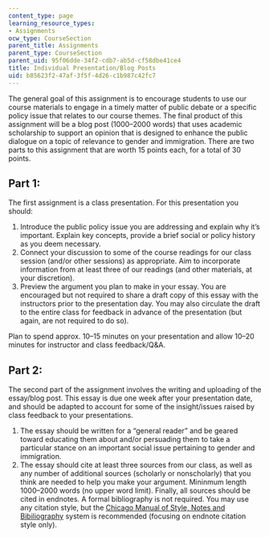 ```yaml
---
content_type: page
learning_resource_types:
- Assignments
ocw_type: CourseSection
parent_title: Assignments
parent_type: CourseSection
parent_uid: 95f06dde-34f2-cdb7-ab5d-cf58dbe41ce4
title: Individual Presentation/Blog Posts
uid: b85623f2-47af-3f5f-4d26-c1b987c42fc7
---
```


The general goal of this assignment is to encourage students to use our course materials to engage in a timely matter of public debate or a specific policy issue that relates to our course themes. The final product of this assignment will be a blog post (1000–2000 words) that uses academic scholarship to support an opinion that is designed to enhance the public dialogue on a topic of relevance to gender and immigration. There are two parts to this assignment that are worth 15 points each, for a total of 30 points.

Part 1:
-------

The first assignment is a class presentation. For this presentation you should:

1.  Introduce the public policy issue you are addressing and explain why it’s important. Explain key concepts, provide a brief social or policy history as you deem necessary.
2.  Connect your discussion to some of the course readings for our class session (and/or other sessions) as appropriate. Aim to incorporate information from at least three of our readings (and other materials, at your discretion).
3.  Preview the argument you plan to make in your essay. You are encouraged but not required to share a draft copy of this essay with the instructors prior to the presentation day. You may also circulate the draft to the entire class for feedback in advance of the presentation (but again, are not required to do so).

Plan to spend approx. 10–15 minutes on your presentation and allow 10–20 minutes for instructor and class feedback/Q&A.

Part 2:
-------

The second part of the assignment involves the writing and uploading of the essay/blog post. This essay is due one week after your presentation date, and should be adapted to account for some of the insight/issues raised by class feedback to your presentations.

1.  The essay should be written for a “general reader” and be geared toward educating them about and/or persuading them to take a particular stance on an important social issue pertaining to gender and immigration.
2.  The essay should cite at least three sources from our class, as well as any number of additional sources (scholarly or nonscholarly) that you think are needed to help you make your argument. Mininmum length 1000–2000 words (no upper word limit). Finally, all sources should be cited in endnotes. A formal bibliography is not required. You may use any citation style, but the [Chicago Manual of Style, Notes and Bibiliography](https://www.chicagomanualofstyle.org/tools_citationguide/citation-guide-1.html) system is recommended (focusing on endnote citation style only).